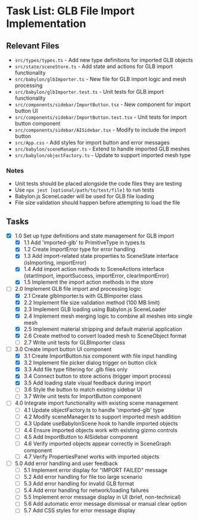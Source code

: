 # Task List: GLB File Import Implementation

## Relevant Files

- `src/types/types.ts` - Add new type definitions for imported GLB objects
- `src/state/sceneStore.ts` - Add state and actions for GLB import functionality
- `src/babylon/glbImporter.ts` - New file for GLB import logic and mesh processing
- `src/babylon/glbImporter.test.ts` - Unit tests for GLB import functionality
- `src/components/sidebar/ImportButton.tsx` - New component for import button UI
- `src/components/sidebar/ImportButton.test.tsx` - Unit tests for import button component
- `src/components/sidebar/AISidebar.tsx` - Modify to include the import button
- `src/App.css` - Add styles for import button and error messages
- `src/babylon/sceneManager.ts` - Extend to handle imported GLB meshes
- `src/babylon/objectFactory.ts` - Update to support imported mesh type

### Notes

- Unit tests should be placed alongside the code files they are testing
- Use `npx jest [optional/path/to/test/file]` to run tests
- Babylon.js SceneLoader will be used for GLB file loading
- File size validation should happen before attempting to load the file

## Tasks

- [x] 1.0 Set up type definitions and state management for GLB import
  - [x] 1.1 Add 'imported-glb' to PrimitiveType in types.ts
  - [x] 1.2 Create ImportError type for error handling
  - [x] 1.3 Add import-related state properties to SceneState interface (isImporting, importError)
  - [x] 1.4 Add import action methods to SceneActions interface (startImport, importSuccess, importError, clearImportError)
  - [x] 1.5 Implement the import action methods in the store

- [ ] 2.0 Implement GLB file import and processing logic
  - [x] 2.1 Create glbImporter.ts with GLBImporter class
  - [x] 2.2 Implement file size validation method (100 MB limit)
  - [x] 2.3 Implement GLB loading using Babylon.js SceneLoader
  - [x] 2.4 Implement mesh merging logic to combine all meshes into single mesh
  - [x] 2.5 Implement material stripping and default material application
  - [x] 2.6 Create method to convert loaded mesh to SceneObject format
  - [ ] 2.7 Write unit tests for GLBImporter class

- [ ] 3.0 Create import button UI component
  - [x] 3.1 Create ImportButton.tsx component with file input handling
  - [x] 3.2 Implement file picker dialog trigger on button click
  - [x] 3.3 Add file type filtering for .glb files only
  - [x] 3.4 Connect button to store actions (trigger import process)
  - [x] 3.5 Add loading state visual feedback during import
  - [ ] 3.6 Style the button to match existing sidebar UI
  - [ ] 3.7 Write unit tests for ImportButton component

- [ ] 4.0 Integrate import functionality with existing scene management
  - [ ] 4.1 Update objectFactory.ts to handle 'imported-glb' type
  - [ ] 4.2 Modify sceneManager.ts to support imported mesh addition
  - [ ] 4.3 Update useBabylonScene hook to handle imported objects
  - [ ] 4.4 Ensure imported objects work with existing gizmo controls
  - [ ] 4.5 Add ImportButton to AISidebar component
  - [ ] 4.6 Verify imported objects appear correctly in SceneGraph component
  - [ ] 4.7 Verify PropertiesPanel works with imported objects

- [ ] 5.0 Add error handling and user feedback
  - [ ] 5.1 Implement error display for "IMPORT FAILED" message
  - [ ] 5.2 Add error handling for file too large scenario
  - [ ] 5.3 Add error handling for invalid GLB format
  - [ ] 5.4 Add error handling for network/loading failures
  - [ ] 5.5 Implement error message display in UI (brief, non-technical)
  - [ ] 5.6 Add automatic error message dismissal or manual clear option
  - [ ] 5.7 Add CSS styles for error message display 